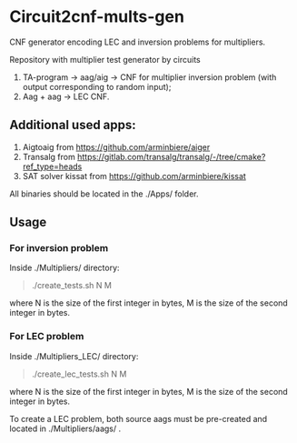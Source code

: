 # Circuit2cnf-mults-gen
CNF generator encoding LEC and inversion problems for multipliers.

Repository with multiplier test generator by circuits 
1. TA-program -> aag/aig -> CNF for multiplier inversion problem (with output corresponding to random input);
2. Aag + aag -> LEC CNF.

## Additional used apps:
1. Aigtoaig from https://github.com/arminbiere/aiger
2. Transalg from https://gitlab.com/transalg/transalg/-/tree/cmake?ref_type=heads
3. SAT solver kissat from https://github.com/arminbiere/kissat

All binaries should be located in the ./Apps/ folder.

## Usage
### For inversion problem

Inside ./Multipliers/ directory:

> ./create_tests.sh N M

where N is the size of the first integer in bytes, M is the size of the second integer in bytes.

### For LEC problem

Inside ./Multipliers_LEC/ directory:

> ./create_lec_tests.sh N M

where N is the size of the first integer in bytes, M is the size of the second integer in bytes.

To create a LEC problem, both source aags must be pre-created and located in ./Multipliers/aags/ .
